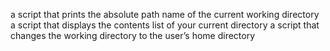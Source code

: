 a script that prints the absolute path name of the current working directory
a script that displays the contents list of your current directory
a script that changes the working directory to the user’s home directory

